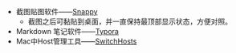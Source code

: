 - 截图贴图软件——[Snappy](https://apps.apple.com/us/app/snappy-snapshots-the-smart-way/id512617038?mt=12)
    - 截图之后可黏贴到桌面，并一直保持最顶部显示状态，方便对照。
- Markdown 笔记软件——[Typora](https://typora.io/)
- Mac中Host管理工具——[SwitchHosts](https://github.com/oldj/SwitchHosts)


